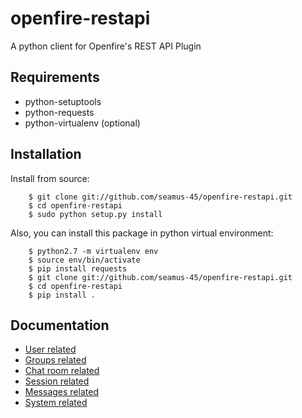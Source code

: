 openfire-restapi
================

A python client for Openfire's REST API Plugin

Requirements
----------------
* python-setuptools
* python-requests
* python-virtualenv (optional)


Installation
----------------

Install from source:

        $ git clone git://github.com/seamus-45/openfire-restapi.git
        $ cd openfire-restapi
        $ sudo python setup.py install
        
Also, you can install this package in python virtual environment:

        $ python2.7 -m virtualenv env
        $ source env/bin/activate
        $ pip install requests
        $ git clone git://github.com/seamus-45/openfire-restapi.git
        $ cd openfire-restapi
        $ pip install .

Documentation
----------------
* [User related](docs/users.md)
* [Groups related](docs/groups.md)
* [Chat room related](docs/muc.md)
* [Session related](docs/sessions.md)
* [Messages related](docs/messages.md)
* [System related](docs/system.md)
